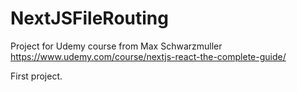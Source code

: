# NextJSFileRouting
Project for Udemy course from Max Schwarzmuller
https://www.udemy.com/course/nextjs-react-the-complete-guide/

First project.
